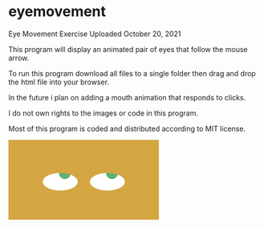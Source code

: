 # eyemovement
Eye Movement Exercise
Uploaded October 20, 2021

This program will display an animated pair of eyes that
follow the mouse arrow.

To run this program download all files to a single folder 
then drag and drop the html file into your browser.

In the future i plan on adding a mouth animation that 
responds to clicks.

I do not own rights to the images or code in this program.

Most of this program is coded and distributed according to MIT license.

<img src="https://github.com/austindash/eyemovement/blob/main/Screen%20Shot%202021-10-20%20at%207.25.00%20PM.png" width='300'/>


